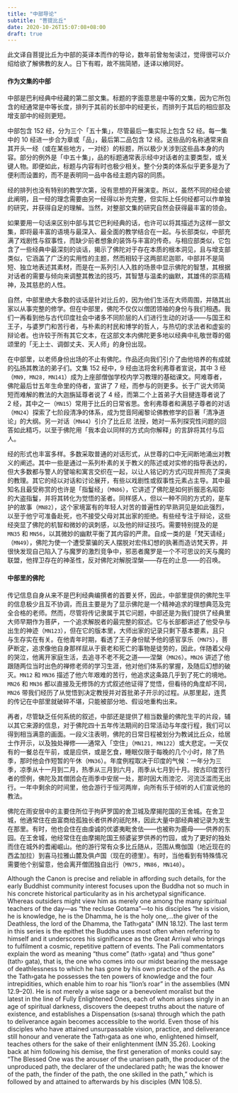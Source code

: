 ```yaml
---
title: "中部导论"
subtitle: "菩提比丘"
date: 2020-10-26T15:07:08+08:00
draft: true
---
```



<div class="alert alert-secondary">
    此文译自菩提比丘为中部的英译本而作的导论，数年前曾匆匆读过，觉得很可以介绍给欲了解佛教的友人。日下有暇，故不揣简陋，迻译以飨同好。
</div>


#### 作为文集的中部

中部是巴利经典中经藏的第二部文集。标题的字面意思是中等的文集，因为它所包含的经通常是中等长度，排列于其前的长部中的经更长，而排列于其后的相应部及增支部中的经则更短。

中部包含 152 经，分为三个「五十集」，尽管最后一集实际上包含 52 经。每一集中的 10 经进一步合为章或「品」，最后第二品包含 12 经。这些品的名称通常来自其开头一经（或在某些地方，一对经）的标题，所以极少关涉到这些品本身的内容。部分的例外是「中五十集」，品的标题通常表示经中对话者的主要类型，或关键人物。即便如此，标题与内容有时也极少相关。整个分类的体系似乎更多是为了便利而设置的，而不是表明同一品中各经主题内容的同质。

经的排列也没有特别的教学次第，没有思想的开展演变。所以，虽然不同的经会彼此阐明，且一经的理念需要由另一经得以补充完整，但实际上任何经都可以作单独的研究，并获得自足的理解。当然，对整部文集的研究自然会获得最丰富的领会。

如果要用一句话来区别中部与其它巴利经典的话，也许可以将其描述为这样一部文集，即将最丰富的语境与最深入、最全面的教学结合在一起。与长部类似，中部充满了戏剧性与叙事性，而缺少前者想象的装饰与丰富的传奇。与相应部类似，它包含了一些经典中最深刻的谈话，揭示了佛陀对于存在本质的根本洞见，且与增支部类似，它涵盖了广泛的实用性的主题，然而相较于这两部尼迦耶，中部并不是简短、独立地表述其素材，而是在一系列引人入胜的场景中显示佛陀的智慧，其根据对话者的需要与倾向来调整其教法的技巧，其智慧与温柔的幽默，其雄伟的崇高精神，及其慈悲的人性。

自然，中部里绝大多数的谈话是针对比丘的，因为他们生活在大师周围，并随其出家以从事完整的修学。但在中部里，佛陀不仅仅以僧团领袖的身份与我们相遇。我们一再看到他与古代印度社会中诸多不同阶层的人们进行生动的对话——与国王和王子，与婆罗门和苦行者，与朴素的村民和博学的哲人，与热切的求法者和虚妄的辩论者。也许较于所有其它文本，在这部文本内佛陀更多地以经典中礼敬世尊的偈颂里的「无上士、调御丈夫、天人师」的身份出现。

在中部里，以老师身份出场的不止有佛陀。作品还向我们引介了由他培养的有成就的弘扬其教法的弟子们。文集 152 经中，9 经由法将舍利弗尊者宣说，其中 3 经（`MN9, MN28, MN141`）成为上座部僧伽学校内学习教理的基础课文。阿难尊者，佛陀最后廿五年生命里的侍者，宣讲了 7 经，而参与的则更多。长于广说大师简短而难解的教法的大迦旃延尊者说了 4 经，而第二个上首弟子大目揵连尊者说了 2 经，其中之一（`MN15`）常用于比丘的日常省思。舍利弗尊者和满慈子尊者的对话（`MN24`）探索了七阶段清净的体系，成为觉音阿阇黎论佛教修学的巨著「清净道论」的大纲。另一对话（`MN44`）引介了比丘尼 法授，她对一系列探究性问题的回答如此精巧，以至于佛陀用「我本会以同样的方式向你解释」的言辞将其付与后人。

经的形式也丰富多样。多数采取普通的对话形式，从世尊的口中无间断地涌出对教义的阐述。其中一些是通过一系列朴素的关于教义的陈述或对实修的指导表达的，但大多数都与警人的譬喻和寓言交织在一起，以让人铭记的方式闪现并照亮了深奥的教理。其它的经以对话和讨论展开，有些以戏剧性或叙事性元素占主导。其中最知名且最受称赏的也许是「指鬘经」（`MN86`），它讲述了佛陀是如何折服恶名昭彰的大盗指鬘，并将其转化为觉悟的圣者。同样感人，但以一种不同的方式的，是车护的故事（`MN82`），这个家境富有的年轻人对苦的普遍性的早熟洞见是如此强烈，以至于他宁可准备赴死，也不接受父母对其出家的拒绝。有些经专注于辩论，这些经突显了佛陀的机智和微妙的讽刺感，以及他的辩证技巧。需要特别提及的是 `MN35` 和 `MN56`，以其微妙的幽默平衡了其内容的严肃。自成一类的是「梵天请经」（`MN49`），佛陀为使一个遭受蒙骗的天人摆脱对宏伟幻想的执著而造访梵天界，并很快发现自己陷入了与魔罗的激烈竞争中，邪恶者魔罗是一个不可思议的天与魔的联盟，他捍卫存在的神圣性，反对佛陀对解脱涅槃——存在的止息——的召唤。


#### 中部里的佛陀

传记信息自身从来不是巴利经典编撰者的首要关怀，因此，中部里提供的佛陀生平的信息极少且互不协调，而且主要是为了显示佛陀是一个精神追求的理想典范及完全合格的老师。然而，尽管将传记隶属于其它问题，中部还是为我们提供了经典里大师早期作为菩萨，一个追求解脱者的最完整的叙述。它与长部都讲述了他受孕与出生的神迹（`MN123`），但在它的版本里，大师出家的记录只剩下基本要素，且只与生存实在有关。在他青年时期，看透了王子身份赋予他的感官享乐（`MN75`），菩萨断定，追求像他自身那样屈从于衰老和死亡的事物是徒劳的，因此，伴随着父母的哭泣，他离开家庭生活，去追寻不老不死之道——涅槃（`MN26`）。`MN26` 讲述了他跟随两位当时出色的禅修老师的学习生涯，他对他们体系的掌握，及随后幻想的破灭。`MN12` 和 `MN36` 描述了他六年艰难的苦行，他追求这条路几乎到了死亡的境地。`MN26` 和 `MN36` 都以直接及无修饰的方式叙述他证得了觉悟，但看待的角度却不同，`MN26` 带我们经历了从觉悟到决定教授并对首批弟子开示的过程。从那里起，连贯的传记在中部里就破碎不堪，只能被部分地、假设地重构出来。

再者，尽管缺乏任何系统的叙述，中部还是提供了相当数量的佛陀生平的片段，辅以其它来源的信息，对于佛陀四十五年传法期间的日常活动与年度行程，我们可以得到相当满意的画面。一段义注表明，佛陀的日常日程被划分为教诫比丘众，给居士作开示，以及独处禅修——通常入「空住」（`MN121, MN122`）或大悲定。一天仅有的一餐总在午前，或是应供，或是乞食，睡眠仅限于每晚的几个小时，除了热季，那时他会作短暂的午休（`MN36`）。年度例程取决于印度的气候：一年分为三季，凉季从十一月到二月，热季从三月到六月，雨季从七月到十月。按古印度苦行者的惯例，佛陀及其僧团会在雨季中安居一处，那时因大雨滂沱、河流泛滥而无出行。一年中剩余的时间里，他会游行于恒河两岸，向所有乐于倾听的人们宣说他的教法。

佛陀在雨安居中的主要住所位于拘萨罗国的舍卫城及摩揭陀国的王舍城。在舍卫城，他通常住在由富商给孤独长者供养的祇陀林，因此大量中部经典被记录为发生在那里。有时，他也会住在由虔诚的优婆夷毗舍佉——也被称为鹿母——供养的东园。在王舍城，他经常住在由摩揭陀国王频婆娑罗供养的竹园，或为了更好的独处而住在城外的耆阇崛山。他的游行常有众多比丘随从，范围从鸯伽国（地近现在的西孟加拉）到喜马拉雅山麓及俱卢国（现在的德里）。有时，当他看到有特殊情况需要他个别留意，他会离开僧团独自出行（`MN75, MN86, MN140`）。


Although the Canon is precise and reliable in affording such details, for the early Buddhist community interest focuses upon the Buddha not so much in his concrete historical particularity as in his archetypal significance. Whereas outsiders might view him as merely one among the many spiritual teachers of the day—as “the recluse Gotama”—to his disciples “he is vision, he is knowledge, he is the Dhamma, he is the holy one,...the giver of the Deathless, the lord of the Dhamma, the Tath›gata” (MN 18.12). The last term in this series is the epithet the Buddha uses most often when referring to himself and it underscores his significance as the Great Arrival who brings to fulfilment a cosmic, repetitive pattern of events. The Pali commentators explain the word as meaning “thus come” (tath› ›gata) and “thus gone” (tath› gata), that is, the one who comes into our midst bearing the message of deathlessness to which he has gone by his own practice of the path. As the Tath›gata he possesses the ten powers of knowledge and the four intrepidities, which enable him to roar his “lion’s roar” in the assemblies (MN 12.9–20). He is not merely a wise sage or a benevolent moralist but the latest in the line of Fully Enlightened Ones, each of whom arises singly in an age of spiritual darkness, discovers the deepest truths about the nature of existence, and establishes a Dispensation (s›sana) through which the path to deliverance again becomes accessible to the world. Even those of his disciples who have attained unsurpassable vision, practice, and deliverance still honour and venerate the Tath›gata as one who, enlightened himself, teaches others for the sake of their enlightenment (MN 35.26). Looking back at him following his demise, the first generation of monks could say: “The Blessed One was the arouser of the unarisen path, the producer of the unproduced path, the declarer of the undeclared path; he was the knower of the path, the finder of the path, the one skilled in the path,” which is followed by and attained to afterwards by his disciples (MN 108.5).